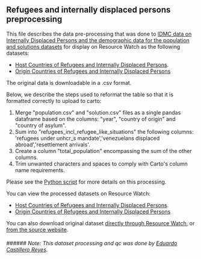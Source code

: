 ## Refugees and internally displaced persons preprocessing
This file describes the data pre-processing that was done to [IDMC data on Internally Displaced Persons and the demographic data for the population and solutions datasets](https://www.unhcr.org/refugee-statistics/download) for display on Resource Watch as the following datasets:

- [Host Countries of Refugees and Internally Displaced Persons](https://resourcewatch.org/data/explore/c856396d-d0f2-4aae-9671-4903b2ebed4d).
- [Origin Countries of Refugees and Internally Displaced Persons](https://resourcewatch.org/data/explore/7a8b5296-d283-4832-9be1-edd760bbb58f)

The original data is downloadable in a .csv format.  

Below, we describe the steps used to reformat the table so that it is formatted correctly to upload to carto:
1. Merge "population.csv" and "solution.csv" files as a single pandas dataframe based on the columns: "year", "country of origin" and "country of asylum".
2. Sum into "refugees_incl_refugee_like_situations" the following columns: 'refugees under unhcr_s mandate','venezuelans displaced abroad','resettlement arrivals'.
3. Create a column "total_population" encompassing the sum of the other columns.
4. Trim unwanted characters and spaces to comply with Carto's column name requirements.

Please see the [Python script](https://github.com/resource-watch/data-pre-processing/blob/master/soc_043_rw0_refugees_internally_displaced_persons/soc_043_rw0_refugees_internally_displaced_persons_processing.py) for more details on this processing.

You can view the processed datasets on Resource Watch:
- [Host Countries of Refugees and Internally Displaced Persons](https://resourcewatch.org/data/explore/c856396d-d0f2-4aae-9671-4903b2ebed4d).
- [Origin Countries of Refugees and Internally Displaced Persons](https://resourcewatch.org/data/explore/7a8b5296-d283-4832-9be1-edd760bbb58f)

You can also download original dataset [directly through Resource Watch](https://wri-public-data.s3.amazonaws.com/resourcewatch/soc_043_rw0_refugees_internally_displaced_persons.zip), or [from the source website](https://www.unhcr.org/refugee-statistics/download).

###### ###### Note: This dataset processing and qc was done by [Eduardo Castillero Reyes](https://wrimexico.org/profile/eduardo-castillero-reyes).
